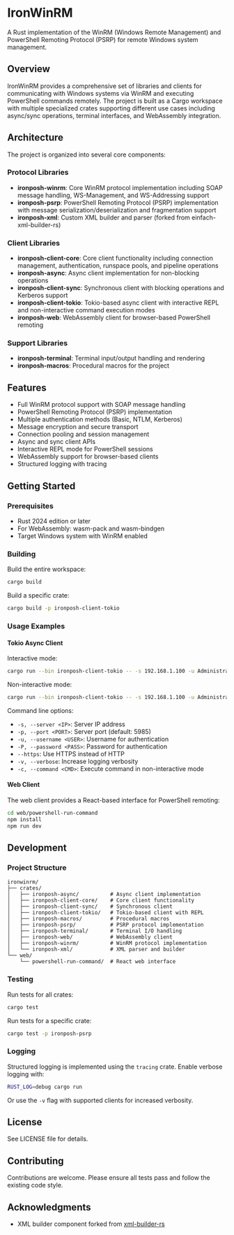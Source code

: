 # IronWinRM

A Rust implementation of the WinRM (Windows Remote Management) and PowerShell Remoting Protocol (PSRP) for remote Windows system management.

## Overview

IronWinRM provides a comprehensive set of libraries and clients for communicating with Windows systems via WinRM and executing PowerShell commands remotely. The project is built as a Cargo workspace with multiple specialized crates supporting different use cases including async/sync operations, terminal interfaces, and WebAssembly integration.

## Architecture

The project is organized into several core components:

### Protocol Libraries

- **ironposh-winrm**: Core WinRM protocol implementation including SOAP message handling, WS-Management, and WS-Addressing support
- **ironposh-psrp**: PowerShell Remoting Protocol (PSRP) implementation with message serialization/deserialization and fragmentation support
- **ironposh-xml**: Custom XML builder and parser (forked from einfach-xml-builder-rs)

### Client Libraries

- **ironposh-client-core**: Core client functionality including connection management, authentication, runspace pools, and pipeline operations
- **ironposh-async**: Async client implementation for non-blocking operations
- **ironposh-client-sync**: Synchronous client with blocking operations and Kerberos support
- **ironposh-client-tokio**: Tokio-based async client with interactive REPL and non-interactive command execution modes
- **ironposh-web**: WebAssembly client for browser-based PowerShell remoting

### Support Libraries

- **ironposh-terminal**: Terminal input/output handling and rendering
- **ironposh-macros**: Procedural macros for the project

## Features

- Full WinRM protocol support with SOAP message handling
- PowerShell Remoting Protocol (PSRP) implementation
- Multiple authentication methods (Basic, NTLM, Kerberos)
- Message encryption and secure transport
- Connection pooling and session management
- Async and sync client APIs
- Interactive REPL mode for PowerShell sessions
- WebAssembly support for browser-based clients
- Structured logging with tracing

## Getting Started

### Prerequisites

- Rust 2024 edition or later
- For WebAssembly: wasm-pack and wasm-bindgen
- Target Windows system with WinRM enabled

### Building

Build the entire workspace:

```bash
cargo build
```

Build a specific crate:

```bash
cargo build -p ironposh-client-tokio
```

### Usage Examples

#### Tokio Async Client

Interactive mode:

```bash
cargo run --bin ironposh-client-tokio -- -s 192.168.1.100 -u Administrator -P MyPassword
```

Non-interactive mode:

```bash
cargo run --bin ironposh-client-tokio -- -s 192.168.1.100 -u Administrator -P MyPassword -c "Get-ComputerInfo"
```

Command line options:
- `-s, --server <IP>`: Server IP address
- `-p, --port <PORT>`: Server port (default: 5985)
- `-u, --username <USER>`: Username for authentication
- `-P, --password <PASS>`: Password for authentication
- `--https`: Use HTTPS instead of HTTP
- `-v, --verbose`: Increase logging verbosity
- `-c, --command <CMD>`: Execute command in non-interactive mode

#### Web Client

The web client provides a React-based interface for PowerShell remoting:

```bash
cd web/powershell-run-command
npm install
npm run dev
```

## Development

### Project Structure

```
ironwinrm/
├── crates/
│   ├── ironposh-async/          # Async client implementation
│   ├── ironposh-client-core/    # Core client functionality
│   ├── ironposh-client-sync/    # Synchronous client
│   ├── ironposh-client-tokio/   # Tokio-based client with REPL
│   ├── ironposh-macros/         # Procedural macros
│   ├── ironposh-psrp/           # PSRP protocol implementation
│   ├── ironposh-terminal/       # Terminal I/O handling
│   ├── ironposh-web/            # WebAssembly client
│   ├── ironposh-winrm/          # WinRM protocol implementation
│   └── ironposh-xml/            # XML parser and builder
└── web/
    └── powershell-run-command/  # React web interface
```

### Testing

Run tests for all crates:

```bash
cargo test
```

Run tests for a specific crate:

```bash
cargo test -p ironposh-psrp
```

### Logging

Structured logging is implemented using the `tracing` crate. Enable verbose logging with:

```bash
RUST_LOG=debug cargo run
```

Or use the `-v` flag with supported clients for increased verbosity.

## License

See LICENSE file for details.

## Contributing

Contributions are welcome. Please ensure all tests pass and follow the existing code style.

## Acknowledgments

- XML builder component forked from [xml-builder-rs](https://github.com/Deaths-Door/xml-builder-rs)